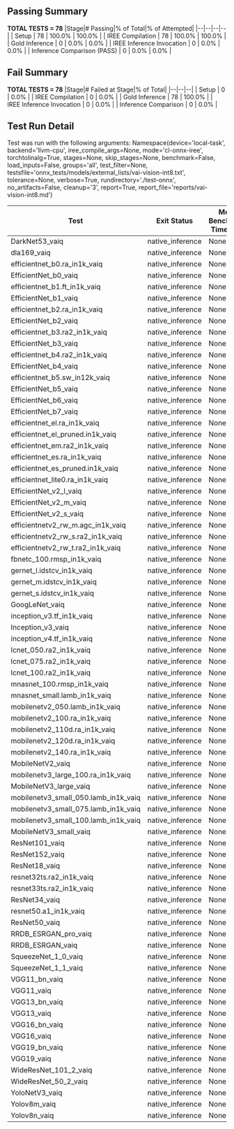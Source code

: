 ## Passing Summary

**TOTAL TESTS = 78**
|Stage|# Passing|% of Total|% of Attempted|
|--|--|--|--|
| Setup | 78 | 100.0% | 100.0% |
| IREE Compilation | 78 | 100.0% | 100.0% |
| Gold Inference | 0 | 0.0% | 0.0% |
| IREE Inference Invocation | 0 | 0.0% | 0.0% |
| Inference Comparison (PASS) | 0 | 0.0% | 0.0% |
## Fail Summary

**TOTAL TESTS = 78**
|Stage|# Failed at Stage|% of Total|
|--|--|--|
| Setup | 0 | 0.0% |
| IREE Compilation | 0 | 0.0% |
| Gold Inference | 78 | 100.0% |
| IREE Inference Invocation | 0 | 0.0% |
| Inference Comparison | 0 | 0.0% |
## Test Run Detail
Test was run with the following arguments:
Namespace(device='local-task', backend='llvm-cpu', iree_compile_args=None, mode='cl-onnx-iree', torchtolinalg=True, stages=None, skip_stages=None, benchmark=False, load_inputs=False, groups='all', test_filter=None, testsfile='onnx_tests/models/external_lists/vai-vision-int8.txt', tolerance=None, verbose=True, rundirectory='./test-onnx', no_artifacts=False, cleanup='3', report=True, report_file='reports/vai-vision-int8.md')

| Test | Exit Status | Mean Benchmark Time (ms) | Notes |
|--|--|--|--|
| DarkNet53_vaiq | native_inference | None | |
| dla169_vaiq | native_inference | None | |
| efficientnet_b0.ra_in1k_vaiq | native_inference | None | |
| EfficientNet_b0_vaiq | native_inference | None | |
| efficientnet_b1.ft_in1k_vaiq | native_inference | None | |
| EfficientNet_b1_vaiq | native_inference | None | |
| efficientnet_b2.ra_in1k_vaiq | native_inference | None | |
| EfficientNet_b2_vaiq | native_inference | None | |
| efficientnet_b3.ra2_in1k_vaiq | native_inference | None | |
| EfficientNet_b3_vaiq | native_inference | None | |
| efficientnet_b4.ra2_in1k_vaiq | native_inference | None | |
| EfficientNet_b4_vaiq | native_inference | None | |
| efficientnet_b5.sw_in12k_vaiq | native_inference | None | |
| EfficientNet_b5_vaiq | native_inference | None | |
| EfficientNet_b6_vaiq | native_inference | None | |
| EfficientNet_b7_vaiq | native_inference | None | |
| efficientnet_el.ra_in1k_vaiq | native_inference | None | |
| efficientnet_el_pruned.in1k_vaiq | native_inference | None | |
| efficientnet_em.ra2_in1k_vaiq | native_inference | None | |
| efficientnet_es.ra_in1k_vaiq | native_inference | None | |
| efficientnet_es_pruned.in1k_vaiq | native_inference | None | |
| efficientnet_lite0.ra_in1k_vaiq | native_inference | None | |
| EfficientNet_v2_l_vaiq | native_inference | None | |
| EfficientNet_v2_m_vaiq | native_inference | None | |
| EfficientNet_v2_s_vaiq | native_inference | None | |
| efficientnetv2_rw_m.agc_in1k_vaiq | native_inference | None | |
| efficientnetv2_rw_s.ra2_in1k_vaiq | native_inference | None | |
| efficientnetv2_rw_t.ra2_in1k_vaiq | native_inference | None | |
| fbnetc_100.rmsp_in1k_vaiq | native_inference | None | |
| gernet_l.idstcv_in1k_vaiq | native_inference | None | |
| gernet_m.idstcv_in1k_vaiq | native_inference | None | |
| gernet_s.idstcv_in1k_vaiq | native_inference | None | |
| GoogLeNet_vaiq | native_inference | None | |
| inception_v3.tf_in1k_vaiq | native_inference | None | |
| Inception_v3_vaiq | native_inference | None | |
| inception_v4.tf_in1k_vaiq | native_inference | None | |
| lcnet_050.ra2_in1k_vaiq | native_inference | None | |
| lcnet_075.ra2_in1k_vaiq | native_inference | None | |
| lcnet_100.ra2_in1k_vaiq | native_inference | None | |
| mnasnet_100.rmsp_in1k_vaiq | native_inference | None | |
| mnasnet_small.lamb_in1k_vaiq | native_inference | None | |
| mobilenetv2_050.lamb_in1k_vaiq | native_inference | None | |
| mobilenetv2_100.ra_in1k_vaiq | native_inference | None | |
| mobilenetv2_110d.ra_in1k_vaiq | native_inference | None | |
| mobilenetv2_120d.ra_in1k_vaiq | native_inference | None | |
| mobilenetv2_140.ra_in1k_vaiq | native_inference | None | |
| MobileNetV2_vaiq | native_inference | None | |
| mobilenetv3_large_100.ra_in1k_vaiq | native_inference | None | |
| MobileNetV3_large_vaiq | native_inference | None | |
| mobilenetv3_small_050.lamb_in1k_vaiq | native_inference | None | |
| mobilenetv3_small_075.lamb_in1k_vaiq | native_inference | None | |
| mobilenetv3_small_100.lamb_in1k_vaiq | native_inference | None | |
| MobileNetV3_small_vaiq | native_inference | None | |
| ResNet101_vaiq | native_inference | None | |
| ResNet152_vaiq | native_inference | None | |
| ResNet18_vaiq | native_inference | None | |
| resnet32ts.ra2_in1k_vaiq | native_inference | None | |
| resnet33ts.ra2_in1k_vaiq | native_inference | None | |
| ResNet34_vaiq | native_inference | None | |
| resnet50.a1_in1k_vaiq | native_inference | None | |
| ResNet50_vaiq | native_inference | None | |
| RRDB_ESRGAN_pro_vaiq | native_inference | None | |
| RRDB_ESRGAN_vaiq | native_inference | None | |
| SqueezeNet_1_0_vaiq | native_inference | None | |
| SqueezeNet_1_1_vaiq | native_inference | None | |
| VGG11_bn_vaiq | native_inference | None | |
| VGG11_vaiq | native_inference | None | |
| VGG13_bn_vaiq | native_inference | None | |
| VGG13_vaiq | native_inference | None | |
| VGG16_bn_vaiq | native_inference | None | |
| VGG16_vaiq | native_inference | None | |
| VGG19_bn_vaiq | native_inference | None | |
| VGG19_vaiq | native_inference | None | |
| WideResNet_101_2_vaiq | native_inference | None | |
| WideResNet_50_2_vaiq | native_inference | None | |
| YoloNetV3_vaiq | native_inference | None | |
| Yolov8m_vaiq | native_inference | None | |
| Yolov8n_vaiq | native_inference | None | |
